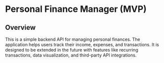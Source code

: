 # Personal Finance Manager (MVP)

## Overview
This is a simple backend API for managing personal finances. The application helps users track their income, expenses, and transactions. It is designed to be extended in the future with features like recurring transactions, data visualization, and third-party API integrations.
